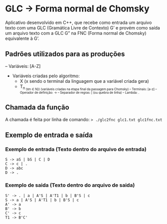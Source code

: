 # GLC -> Forma normal de Chomsky
Aplicativo desenvolvido em C++, que recebe como entrada um arquivo texto com uma GLC (Gramática Livre de Contexto) G’ e provém como saída um arquivo texto com a GLC G” na FNC (Forma normal de Chomsky) equivalente à G’.

## Padrões utilizados para as produções
– Variáveis: [A-Z]
- Variáveis criadas pelo algoritmo: 
  - X (x sendo o terminal da linguagem que a variável criada gera)
  - T<sub>n<sub> (∀n ∈ N}) (variáveis criadas na etapa final da passagem para Chomsky)
– Terminais: [a-z]
– Operador de definição: ->
– Separador de regras: | (ou quebra de linha)
– Lambda: .

## Chamada da função
A chamada é feita por linha de comando:
```> ./glc2fnc glc1.txt glc1fnc.txt```

## Exemplo de entrada e saída
### Exemplo de entrada (Texto dentro do arquivo de entrada)
```
S -> aS | bS | C | D
C -> c | .
D -> abc
D -> .
```
### Exemplo de saida (Texto dentro do arquivo de saida)
```
S' -> . | a | A'S | A'T1 | b | B'S | c
S -> a | A'S | A'T1 | b | B'S | c
A' -> a
B' -> b
C' -> c
T1 -> B'C'
```

